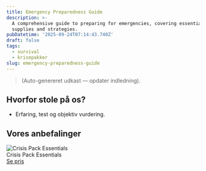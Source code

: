 ```yaml
---
title: Emergency Preparedness Guide
description: >-
  A comprehensive guide to preparing for emergencies, covering essential
  supplies and strategies.
pubDatetime: '2025-09-24T07:14:43.740Z'
draft: false
tags:
  - survival
  - krisepakker
slug: emergency-preparedness-guide
---
```

> (Auto-genereret udkast — opdater indledning).

## Hvorfor stole på os?
- Erfaring, test og objektiv vurdering.

## Vores anbefalinger


<!-- Auto: Affiliate-kort fra Products/SKUs -->

<div class="aff-card"><img src="abstract_15.png (https://v5.airtableusercontent.com/v3/u/45/45/1758708000000/1vluWuGzp4vTH4mkq1A_6g/vzvaOGZ09U7h6UnAIQVWq0OEo3GRDR5QEbN6Q1XCSlRScUQHZMTw_5oD7GAqD5diSEKrrlrSBf4kzuQ15ZkkQ6vl847-gEioOac8GI3Ce6_Jw72lKpmSVlfSD1z0UU3EZIGYj-pV1mNN_YrtNuz0bJ1anbSxfD1-upiYeSr4yeI/U6H1DCWyUN9kIeRrvF1Kij1ccjaQ_K4OPk2ebt0Rc48)" alt="Crisis Pack Essentials" class="aff-card__img" /><div class="aff-card__meta"><div class="aff-card__title">Crisis Pack Essentials</div><a class="aff-btn" href="https://affiliate.homeessentialsee62.com/deal789?utm_source=klartilalt&utm_medium=affiliate&subid=emergency-preparedness-guide-2025-09-24" rel="sponsored nofollow noopener" target="_blank">Se pris</a></div></div>

